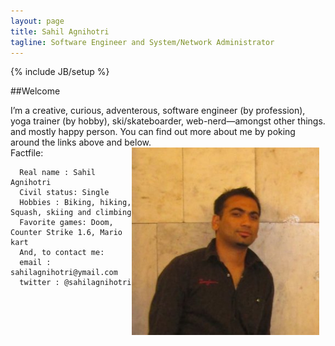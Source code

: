 ```yaml
---
layout: page
title: Sahil Agnihotri
tagline: Software Engineer and System/Network Administrator
---
```

{% include JB/setup %}

##Welcome
<div>
<div style="float:left;margin:0" align="left" markdown="1">
 I’m a creative, curious, adventerous, software engineer (by profession), yoga trainer (by hobby),
 ski/skateboarder, web-nerd—amongst other things. and mostly happy person. You can find out more about me by poking around the links above and below. 
</div>
<div style="float:right;margin:0 10px 10px 0" align="right">
 	<img style="float: right" height="300" src="data/me.jpg">
</div>
</div>

Factfile:

      Real name : Sahil Agnihotri
      Civil status: Single
      Hobbies : Biking, hiking, Squash, skiing and climbing
      Favorite games: Doom, Counter Strike 1.6, Mario kart
      And, to contact me:
      email : sahilagnihotri@ymail.com
      twitter : @sahilagnihotri

